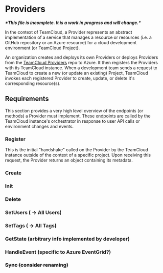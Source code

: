 # Providers

***\*This file is incomplete. It is a work in progress and will change.\****

In the context of TeamCloud, a Provider represents an abstract implementation of a service that manages a resource or resources (i.e. a GitHub repository or an Azure resource) for a cloud development environment (or TeamCloud Project).

An organization creates and deploys its own Providers or deploys Providers from the [TeamCloud Providers](https://github.com/microsoft/TeamCloud-Providers) repo to Azure.  It then registers the Providers with its TeamCloud instance.  When a development team sends a request to TeamCloud to create a new (or update an existing) Project, TeamCloud invokes each registered Provider to create, update, or delete it's corresponding resource(s).

## Requirements

This section provides a very high level overview of the endpoints (or methods) a Provider must implement.  These endpoints are called by the TeamCloud instance's orchestrator in response to user API calls or environment changes and events.

### Register

This is the initial "handshake" called on the Provider by the TeamCloud instance outside of the context of a specific project.  Upon receiving this request, the Provider returns an object containing its metadata.

### Create

### Init

### Delete

### SetUsers ( -> All Users)

### SetTags ( -> All Tags)

### GetState (arbitrary info implemented by developer)

### HandleEvent (specific to Azure EventGrid?)

### ~~Sync (consider renaming)~~
